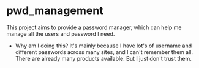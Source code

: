 # pwd_management

This project aims to provide a password manager, which can help me manage all the users and
password I need.

* Why am I doing this?
It's mainly because I have lot's of username and different passwords across many sites, and I can't
remember them all. There are already many products available. But I just don't trust them.

